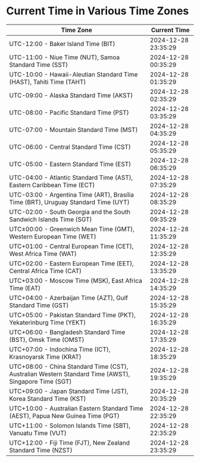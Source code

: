 # Current Time in Various Time Zones

| Time Zone | Current Time |
|-----------|--------------|
| UTC-12:00 - Baker Island Time (BIT) | 2024-12-28 23:35:29 |
| UTC-11:00 - Niue Time (NUT), Samoa Standard Time (SST) | 2024-12-28 00:35:29 |
| UTC-10:00 - Hawaii-Aleutian Standard Time (HAST), Tahiti Time (TAHT) | 2024-12-28 01:35:29 |
| UTC-09:00 - Alaska Standard Time (AKST) | 2024-12-28 02:35:29 |
| UTC-08:00 - Pacific Standard Time (PST) | 2024-12-28 03:35:29 |
| UTC-07:00 - Mountain Standard Time (MST) | 2024-12-28 04:35:29 |
| UTC-06:00 - Central Standard Time (CST) | 2024-12-28 05:35:29 |
| UTC-05:00 - Eastern Standard Time (EST) | 2024-12-28 06:35:29 |
| UTC-04:00 - Atlantic Standard Time (AST), Eastern Caribbean Time (ECT) | 2024-12-28 07:35:29 |
| UTC-03:00 - Argentina Time (ART), Brasília Time (BRT), Uruguay Standard Time (UYT) | 2024-12-28 08:35:29 |
| UTC-02:00 - South Georgia and the South Sandwich Islands Time (SGT) | 2024-12-28 09:35:29 |
| UTC±00:00 - Greenwich Mean Time (GMT), Western European Time (WET) | 2024-12-28 11:35:29 |
| UTC+01:00 - Central European Time (CET), West Africa Time (WAT) | 2024-12-28 12:35:29 |
| UTC+02:00 - Eastern European Time (EET), Central Africa Time (CAT) | 2024-12-28 13:35:29 |
| UTC+03:00 - Moscow Time (MSK), East Africa Time (EAT) | 2024-12-28 14:35:29 |
| UTC+04:00 - Azerbaijan Time (AZT), Gulf Standard Time (GST) | 2024-12-28 15:35:29 |
| UTC+05:00 - Pakistan Standard Time (PKT), Yekaterinburg Time (YEKT) | 2024-12-28 16:35:29 |
| UTC+06:00 - Bangladesh Standard Time (BST), Omsk Time (OMST) | 2024-12-28 17:35:29 |
| UTC+07:00 - Indochina Time (ICT), Krasnoyarsk Time (KRAT) | 2024-12-28 18:35:29 |
| UTC+08:00 - China Standard Time (CST), Australian Western Standard Time (AWST), Singapore Time (SGT) | 2024-12-28 19:35:29 |
| UTC+09:00 - Japan Standard Time (JST), Korea Standard Time (KST) | 2024-12-28 20:35:29 |
| UTC+10:00 - Australian Eastern Standard Time (AEST), Papua New Guinea Time (PGT) | 2024-12-28 22:35:29 |
| UTC+11:00 - Solomon Islands Time (SBT), Vanuatu Time (VUT) | 2024-12-28 22:35:29 |
| UTC+12:00 - Fiji Time (FJT), New Zealand Standard Time (NZST) | 2024-12-28 23:35:29 |
